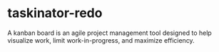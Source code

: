 # taskinator-redo
A kanban board is an agile project management tool designed to help visualize work, limit work-in-progress, and maximize efficiency. 
